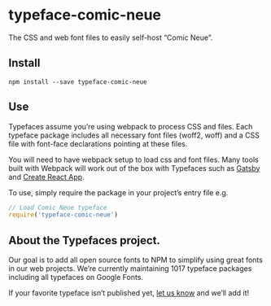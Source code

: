 
# typeface-comic-neue

The CSS and web font files to easily self-host “Comic Neue”.

## Install

`npm install --save typeface-comic-neue`

## Use

Typefaces assume you’re using webpack to process CSS and files. Each typeface
package includes all necessary font files (woff2, woff) and a CSS file with
font-face declarations pointing at these files.

You will need to have webpack setup to load css and font files. Many tools built
with Webpack will work out of the box with Typefaces such as [Gatsby](https://github.com/gatsbyjs/gatsby)
and [Create React App](https://github.com/facebookincubator/create-react-app).

To use, simply require the package in your project’s entry file e.g.

```javascript
// Load Comic Neue typeface
require('typeface-comic-neue')
```

## About the Typefaces project.

Our goal is to add all open source fonts to NPM to simplify using great fonts in
our web projects. We’re currently maintaining 1017 typeface packages
including all typefaces on Google Fonts.

If your favorite typeface isn’t published yet, [let us know](https://github.com/KyleAMathews/typefaces)
and we’ll add it!
